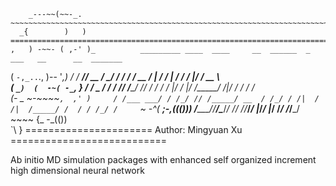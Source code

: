 
                                                
        _---~~(~~-_.        ~~~~~~~~~~~~~~~~~~~~~~~~~~~~~~~~~~~~~~~~~~~~~~~~~~~~~~~~~~~~~~~~~~~~~~~~~~~~  
      _{        )   )         ========================================================================
    ,   ) -~~- ( ,-' )_          _________ ____  ____     __  ______  _   ___   __      __  _______      
   (  `-,_..`., )-- '_,)        / ____/ ___// __ \/  _/    / / / / __ \/ | / / | / /     /  |/  / __ \   
  ( ` _)  (  -~( -_ `,  }      / __/  \__ \/ / / // /_____/ /_/ / / / /  |/ /  |/ /_____/ /|_/ / / / /   
  (_-  _  ~_-~~~~`,  ,' )     / /___ ___/ / /_/ // /_____/ __  / /_/ / /|  / /|  /_____/ /  / / /_/ /    
    `~ -^(    __;-,((()))    /_____//____/\____/___/    /_/ /_/_____/_/ |_/_/ |_/     /_/  /_/_____/     
          ~~~~ {_ -_(())     
                 `\  }       ======================  Author:  Mingyuan Xu  ===========================

Ab initio MD simulation packages with enhanced self organized increment high dimensional neural network 
